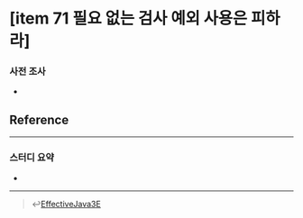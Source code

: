 # [item 71 필요 없는 검사 예외 사용은 피하라]

### 사전 조사
- 

## Reference

---

### 스터디 요약
-
---

> :leftwards_arrow_with_hook:[EffectiveJava3E](/EffectiveJava3E/README.md)

